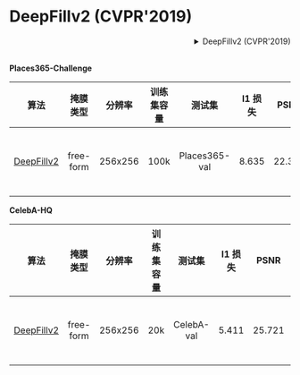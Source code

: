 # DeepFillv2 (CVPR'2019)

<!-- [ALGORITHM] -->

<details>
<summary align="right">DeepFillv2 (CVPR'2019)</summary>

```bibtex
@inproceedings{yu2019free,
  title={Free-form image inpainting with gated convolution},
  author={Yu, Jiahui and Lin, Zhe and Yang, Jimei and Shen, Xiaohui and Lu, Xin and Huang, Thomas S},
  booktitle={Proceedings of the IEEE International Conference on Computer Vision},
  pages={4471--4480},
  year={2019}
}
```

</details>

<br/>

**Places365-Challenge**

|                                  算法                                   | 掩膜类型  | 分辨率  | 训练集容量 |    测试集     | l1 损失 |  PSNR  | SSIM  |                                   下载                                   |
| :---------------------------------------------------------------------: | :-------: | :-----: | :--------: | :-----------: | :-----: | :----: | :---: | :----------------------------------------------------------------------: |
| [DeepFillv2](/configs/inpainting/deepfillv2/deepfillv2_256x256_8x2_places.py) | free-form | 256x256 |    100k    | Places365-val |  8.635  | 22.398 | 0.815 | [模型](https://download.openmmlab.com/mmediting/inpainting/deepfillv2/deepfillv2_256x256_8x2_places_20200619-10d15793.pth) \| [日志](https://download.openmmlab.com/mmediting/inpainting/deepfillv2/deepfillv2_256x256_8x2_places_20200619-10d15793.log.json) |

**CelebA-HQ**

|                                   算法                                    | 掩膜类型  | 分辨率  | 训练集容量 |   测试集   | l1 损失 |  PSNR  | SSIM  |                                   下载                                    |
| :-----------------------------------------------------------------------: | :-------: | :-----: | :--------: | :--------: | :-----: | :----: | :---: | :-----------------------------------------------------------------------: |
| [DeepFillv2](/configs/inpainting/deepfillv2/deepfillv2_256x256_8x2_celeba.py) | free-form | 256x256 |    20k     | CelebA-val |  5.411  | 25.721 | 0.871 | [模型](https://download.openmmlab.com/mmediting/inpainting/deepfillv2/deepfillv2_256x256_8x2_celeba_20200619-c96e5f12.pth) \| [日志](https://download.openmmlab.com/mmediting/inpainting/deepfillv2/deepfillv2_256x256_8x2_celeba_20200619-c96e5f12.log.json) |
